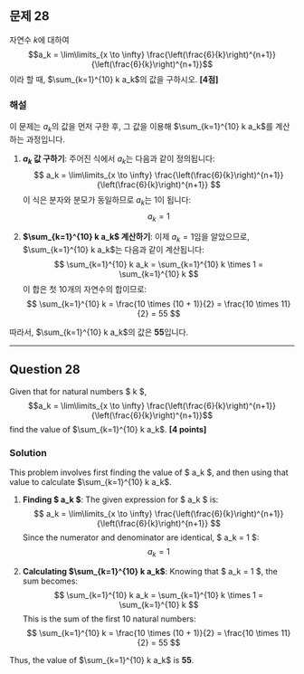 ## 문제 28
자연수 $k$에 대하여
$$a_k = \lim\limits_{x \to \infty} \frac{\left(\frac{6}{k}\right)^{n+1}}{\left(\frac{6}{k}\right)^{n+1}}$$
이라 할 때, $\sum_{k=1}^{10} k a_k$의 값을 구하시오. **[4점]**

### 해설
이 문제는 $a_k$의 값을 먼저 구한 후, 그 값을 이용해 $\sum_{k=1}^{10} k a_k$를 계산하는 과정입니다.

1. **$a_k$ 값 구하기**:
   주어진 식에서 $a_k$는 다음과 같이 정의됩니다:
   $$
   a_k = \lim\limits_{x \to \infty} \frac{\left(\frac{6}{k}\right)^{n+1}}{\left(\frac{6}{k}\right)^{n+1}}
   $$
   이 식은 분자와 분모가 동일하므로 $a_k$는 1이 됩니다:
   $$
   a_k = 1
   $$

2. **$\sum_{k=1}^{10} k a_k$ 계산하기**:
   이제 $a_k = 1$임을 알았으므로, $\sum_{k=1}^{10} k a_k$는 다음과 같이 계산됩니다:
   $$
   \sum_{k=1}^{10} k a_k = \sum_{k=1}^{10} k \times 1 = \sum_{k=1}^{10} k
   $$
   이 합은 첫 10개의 자연수의 합이므로:
   $$
   \sum_{k=1}^{10} k = \frac{10 \times (10 + 1)}{2} = \frac{10 \times 11}{2} = 55
   $$

따라서, $\sum_{k=1}^{10} k a_k$의 값은 **55**입니다.

---

## Question 28
Given that for natural numbers $ k $,
$$a_k = \lim\limits_{x \to \infty} \frac{\left(\frac{6}{k}\right)^{n+1}}{\left(\frac{6}{k}\right)^{n+1}}$$
find the value of $\sum_{k=1}^{10} k a_k$. **[4 points]**

### Solution
This problem involves first finding the value of $ a_k $, and then using that value to calculate $\sum_{k=1}^{10} k a_k$.

1. **Finding $ a_k $**:
   The given expression for $ a_k $ is:
   $$
   a_k = \lim\limits_{x \to \infty} \frac{\left(\frac{6}{k}\right)^{n+1}}{\left(\frac{6}{k}\right)^{n+1}}
   $$
   Since the numerator and denominator are identical, $ a_k = 1 $:
   $$
   a_k = 1
   $$

2. **Calculating $\sum_{k=1}^{10} k a_k$**:
   Knowing that $ a_k = 1 $, the sum becomes:
   $$
   \sum_{k=1}^{10} k a_k = \sum_{k=1}^{10} k \times 1 = \sum_{k=1}^{10} k
   $$
   This is the sum of the first 10 natural numbers:
   $$
   \sum_{k=1}^{10} k = \frac{10 \times (10 + 1)}{2} = \frac{10 \times 11}{2} = 55
   $$

Thus, the value of $\sum_{k=1}^{10} k a_k$ is **55**.
